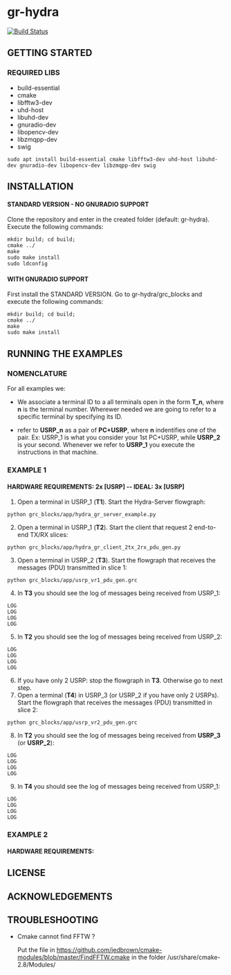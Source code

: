 # gr-hydra

[![Build Status](https://travis-ci.org/maiconkist/gr-hydra.svg?branch=bleeding)](https://travis-ci.org/maiconkist/gr-hydra)


## GETTING STARTED

### REQUIRED LIBS

* build-essential
* cmake
* libfftw3-dev
* uhd-host
* libuhd-dev
* gnuradio-dev
* libopencv-dev
* libzmqpp-dev
* swig

```
sudo apt install build-essential cmake libfftw3-dev uhd-host libuhd-dev gnuradio-dev libopencv-dev libzmqpp-dev swig
```

## INSTALLATION

#### STANDARD VERSION - NO GNURADIO SUPPORT

Clone the repository and enter in the created folder (default: gr-hydra). Execute the following commands:

```
mkdir build; cd build;
cmake ../
make
sudo make install
sudo ldconfig
```

#### WITH GNURADIO SUPPORT

First install the STANDARD VERSION. Go to gr-hydra/grc_blocks and execute the following commands:

```
mkdir build; cd build;
cmake ../
make
sudo make install
```

## RUNNING THE EXAMPLES

### NOMENCLATURE

For all examples we:

- We associate a terminal ID to a all terminals open in the form **T_n**, where **n** is the terminal number. Wherewer needed we are going to refer to a specific terminal by specifying its ID.

- refer to **USRP_n** as a pair of **PC+USRP**, where **n** indentifies one of the pair. Ex: USRP_1 is what you consider your 1st PC+USRP, while **USRP_2** is your second. Whenever we refer to **USRP_1** you execute the instructions in that machine. 


### EXAMPLE 1
#### HARDWARE REQUIREMENTS: 2x [USRP] -- IDEAL: 3x [USRP]


1. Open a terminal in USRP_1 (**T1**). Start the Hydra-Server flowgraph:
```
python grc_blocks/app/hydra_gr_server_example.py
```
2. Open a terminal in USRP_1 (**T2**). Start the client that request 2 end-to-end TX/RX slices:
```
python grc_blocks/app/hydra_gr_client_2tx_2rx_pdu_gen.py
```
3. Open a terminal in USRP_2 (**T3**). Start the flowgraph that receives the messages (PDU) transmitted in slice 1:
```
python grc_blocks/app/usrp_vr1_pdu_gen.grc
```
4. In **T3** you should see the log of messages being received from USRP_1: 
```
LOG
LOG
LOG
LOG
```
5. In **T2** you should see the log of messages being received from USRP_2:
```
LOG
LOG
LOG
LOG
```
6. If you have only 2 USRP: stop the flowgraph in **T3**. Otherwise go to next step.
7.  Open a terminal (**T4**) in USRP_3 (or USRP_2 if you have only 2 USRPs).  Start the flowgraph that receives the messages (PDU) transmitted in slice 2:
```
python grc_blocks/app/usrp_vr2_pdu_gen.grc
```
8. In **T2** you should see the log of messages being received from **USRP_3** (or **USRP_2**):
```
LOG
LOG
LOG
LOG
```
9. In **T4** you should see the log of messages being received from USRP_1:
```
LOG
LOG
LOG
LOG
```


### EXAMPLE 2
#### HARDWARE REQUIREMENTS: 


## LICENSE

## ACKNOWLEDGEMENTS

## TROUBLESHOOTING

* Cmake cannot find FFTW ? 

   Put the file in https://github.com/jedbrown/cmake-modules/blob/master/FindFFTW.cmake in the folder /usr/share/cmake-2.8/Modules/
